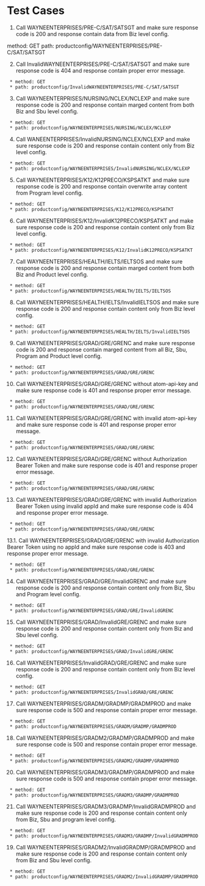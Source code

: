 # Test Cases
01. Call WAYNEENTERPRISES/PRE-C/SAT/SATSGT and make sure response code is 200 and response contain data from Biz level config.

  method: GET
  path: productconfig/WAYNEENTERPRISES/PRE-C/SAT/SATSGT

02. Call InvalidWAYNEENTERPRISES/PRE-C/SAT/SATSGT and make sure response code is 404 and response contain proper error message.
 ```
  * method: GET
  * path: productconfig/InvalidWAYNEENTERPRISES/PRE-C/SAT/SATSGT
 ```
03. Call WAYNEENTERPRISES/NURSING/NCLEX/NCLEXP and make sure response code is 200 and response contain marged content from both Biz and Sbu level config.
 ```
  * method: GET
  * path: productconfig/WAYNEENTERPRISES/NURSING/NCLEX/NCLEXP
 ```
04. Call WANEENTERPRISES/InvalidNURSING/NCLEX/NCLEXP and make sure response code is 200 and response contain content only from Biz level config.
 ```
  * method: GET
  * path: productconfig/WAYNEENTERPRISES/InvalidNURSING/NCLEX/NCLEXP
 ```
05. Call WAYNEENTERPRISES/K12/K12PRECO/KSPSATKT and make sure response code is 200 and response contain overwrite array content from Program level config.
 ```
  * method: GET
  * path: productconfig/WAYNEENTERPRISES/K12/K12PRECO/KSPSATKT
 ```
06. Call WAYNEENTERPRISES/K12/InvalidK12PRECO/KSPSATKT and make sure response code is 200 and response contain content only from Biz level config.
 ```
  * method: GET
  * path: productconfig/WAYNEENTERPRISES/K12/InvalidK12PRECO/KSPSATKT
 ```
07. Call WAYNEENTERPRISES/HEALTH/IELTS/IELTSOS and make sure response code is 200 and response contain marged content from both Biz and Product level config.
 ```
  * method: GET
  * path: productconfig/WAYNEENTERPRISES/HEALTH/IELTS/IELTSOS
 ```
08. Call WAYNEENTERPRISES/HEALTH/IELTS/InvalidIELTSOS and make sure response code is 200 and response contain content only from Biz level config.
 ```
  * method: GET
  * path: productconfig/WAYNEENTERPRISES/HEALTH/IELTS/InvalidIELTSOS
 ```
09. Call WAYNEENTERPRISES/GRAD/GRE/GRENC and make sure response code is 200 and response contain marged content from all Biz, Sbu, Program and Product level config.
 ```
  * method: GET
  * path: productconfig/WAYNEENTERPRISES/GRAD/GRE/GRENC
 ```
10. Call WAYNEENTERPRISES/GRAD/GRE/GRENC without atom-api-key and make sure response code is 401 and response proper error message.
 ```
  * method: GET
  * path: productconfig/WAYNEENTERPRISES/GRAD/GRE/GRENC
 ```
11. Call WAYNEENTERPRISES/GRAD/GRE/GRENC with invalid atom-api-key and make sure response code is 401 and response proper error message.
 ```
  * method: GET
  * path: productconfig/WAYNEENTERPRISES/GRAD/GRE/GRENC
 ```
12. Call WAYNEENTERPRISES/GRAD/GRE/GRENC without Authorization Bearer Token and make sure response code is 401 and response proper error message.
 ```
  * method: GET
  * path: productconfig/WAYNEENTERPRISES/GRAD/GRE/GRENC
 ```
13. Call WAYNEENTERPRISES/GRAD/GRE/GRENC with invalid Authorization Bearer Token using invalid appId and make sure response code is 404 and response proper error message.
 ```
  * method: GET
  * path: productconfig/WAYNEENTERPRISES/GRAD/GRE/GRENC
 ```
13.1. Call WAYNEENTERPRISES/GRAD/GRE/GRENC with invalid Authorization Bearer Token using no appId and make sure response code is 403 and response proper error message.
 ```
  * method: GET
  * path: productconfig/WAYNEENTERPRISES/GRAD/GRE/GRENC
 ```
14. Call WAYNEENTERPRISES/GRAD/GRE/InvalidGRENC and make sure response code is 200 and response contain content only from Biz, Sbu and Program level config.
 ```
  * method: GET
  * path: productconfig/WAYNEENTERPRISES/GRAD/GRE/InvalidGRENC
 ```
15. Call WAYNEENTERPRISES/GRAD/InvalidGRE/GRENC and make sure response code is 200 and response contain content only from Biz and Sbu level config.
 ```
  * method: GET
  * path: productconfig/WAYNEENTERPRISES/GRAD/InvalidGRE/GRENC
 ```
16. Call WAYNEENTERPRISES/InvalidGRAD/GRE/GRENC and make sure response code is 200 and response contain content only from Biz level config.
 ```
  * method: GET
  * path: productconfig/WAYNEENTERPRISES/InvalidGRAD/GRE/GRENC
 ```
17. Call WAYNEENTERPRISES/GRADM/GRADMP/GRADMPROD and make sure response code is 500 and response contain proper error message.
 ```
  * method: GET
  * path: productconfig/WAYNEENTERPRISES/GRADM/GRADMP/GRADMPROD
 ```
18. Call WAYNEENTERPRISES/GRADM2/GRADMP/GRADMPROD and make sure response code is 500 and response contain proper error message.
 ```
  * method: GET
  * path: productconfig/WAYNEENTERPRISES/GRADM2/GRADMP/GRADMPROD
 ```
20. Call WAYNEENTERPRISES/GRADM3/GRADMP/GRADMPROD and make sure response code is 500 and response contain proper error message.
 ```
  * method: GET
  * path: productconfig/WAYNEENTERPRISES/GRADM3/GRADMP/GRADMPROD
 ```
21. Call WAYNEENTERPRISES/GRADM3/GRADMP/InvalidGRADMPROD and make sure response code is 200 and response contain content only from Biz, Sbu and program level config.
 ```
  * method: GET
  * path: productconfig/WAYNEENTERPRISES/GRADM3/GRADMP/InvalidGRADMPROD
 ```
19. Call WAYNEENTERPRISES/GRADM2/InvalidGRADMP/GRADMPROD and make sure response code is 200 and response contain content only from Biz and Sbu level config.
 ```
  * method: GET
  * path: productconfig/WAYNEENTERPRISES/GRADM2/InvalidGRADMP/GRADMPROD
 ```
